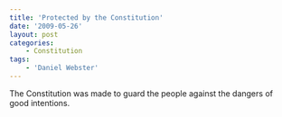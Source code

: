 ```yaml
---
title: 'Protected by the Constitution'
date: '2009-05-26'
layout: post
categories:
    - Constitution
tags:
    - 'Daniel Webster'
---
```


The Constitution was made to guard the people against the dangers of good intentions.